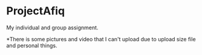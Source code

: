 # ProjectAfiq
My individual and group assignment.

*There is some pictures and video that I can't upload due to upload size file and personal things.

